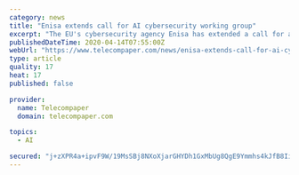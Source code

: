 ```yaml
---
category: news
title: "Enisa extends call for AI cybersecurity working group"
excerpt: "The EU's cybersecurity agency Enisa has extended a call for applications to select members for an ad hoc working group tasked with preparing advice on cybersecurity topics related to Artificial Intelligence (AI). Participants will be asked to contribute to enhancing the current knowledge of AI by sharing their expertise on current threats ..."
publishedDateTime: 2020-04-14T07:55:00Z
webUrl: "https://www.telecompaper.com/news/enisa-extends-call-for-ai-cybersecurity-working-group--1334396"
type: article
quality: 17
heat: 17
published: false

provider:
  name: Telecompaper
  domain: telecompaper.com

topics:
  - AI

secured: "j+zXPR4a+ipvF9W/19MsSBj8NXoXjarGHYDh1GxMbUg8QgE9Ymmhs4kJfB8Iihz2fZiJa6xDoLfhDGyQGBlmV34gid15CuA9YcGBRPwB+o6U61Ju3c7KV1bpYX6w/eFRmVtRTN3y7W2UojnCJCP5E2ufFMFSY/XYq81YgapL48k6finifR9FVcRO6U6+KECIaX9f+FspVLr3soNi72rgDLTL5o2DP7goPRhMlNrSz9dXJ9OlMzG5hj/tuvPsem1UdwYFCA5ClebpGGsTZUy33ZGam/YPmdjMouWO4hSvjcN7jhw7MC4+o0MJ3dh+8uhp;I23zSIUAWlrHMs7wpFi9xg=="
---
```


